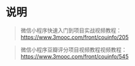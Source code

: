 # 说明

>  微信小程序快速入门到项目实战视频教程：https://www.3mooc.com/front/couinfo/205

>  微信小程序豆瓣评分项目视频教程视频教程：https://www.3mooc.com/front/couinfo/545


